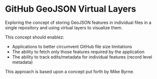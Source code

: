 GitHub GeoJSON Virtual Layers
=============================

Exploring the concept of storing GeoJSON features in individual files in a single repository and using virtual layers to visualize them.

This concept should enablez:
- Applications to better circumvent GitHub file size limitations
- The ability to fetch only those features required by the application
- The ability to track edits/metadata for individual features (record level metadata)

This approach is based upon a concept put forth by Mike Byrne.
